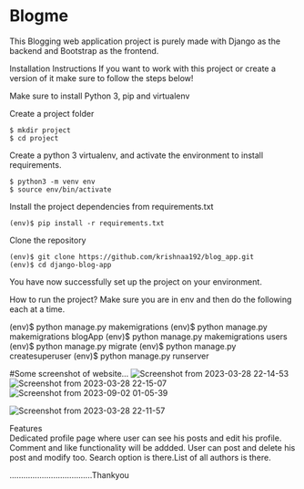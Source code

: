 


<!-- Proudly created with GPRM ( https://gprm.itsvg.in ) -->
# Blogme
This Blogging web application project is purely made with Django as the backend and Bootstrap as the frontend.

Installation Instructions
If you want to work with this project or create a version of it make sure to follow the steps below!

Make sure to install Python 3, pip and virtualenv

Create a project folder

    $ mkdir project
    $ cd project
Create a python 3 virtualenv, and activate the environment to install requirements.

    $ python3 -m venv env
    $ source env/bin/activate
Install the project dependencies from requirements.txt

    (env)$ pip install -r requirements.txt
Clone the repository

    (env)$ git clone https://github.com/krishnaa192/blog_app.git
    (env)$ cd django-blog-app
You have now successfully set up the project on your environment.

How to run the project?
Make sure you are in env and then do the following each at a time.

(env)$ python manage.py makemigrations
(env)$ python manage.py makemigrations blogApp
(env)$ python manage.py makemigrations users
(env)$ python manage.py migrate
(env)$ python manage.py createsuperuser
(env)$ python manage.py runserver


#Some screenshot of website...
![Screenshot from 2023-03-28 22-14-53](https://user-images.githubusercontent.com/86311851/228313365-4e72fd39-2b16-480c-9f37-6b3fec24bd0b.png)
![Screenshot from 2023-03-28 22-15-07](https://user-images.githubusercontent.com/86311851/228313439-7a7ef339-7d82-4c7b-98da-9b69cb07dc1a.png)
![Screenshot from 2023-09-02 01-05-39](https://github.com/krishnaa192/Blogme/assets/86311851/20eb7096-ff5a-4f41-b0c6-bf7f0613ba91)


![Screenshot from 2023-03-28 22-11-57](https://user-images.githubusercontent.com/86311851/228313548-d0d07e3a-e437-4e3c-a22f-ad99af092970.png)

Features <br>
Dedicated profile page where user can see his posts and edit his profile.
Comment and like functionality will be addded.
User can post and delete his post and modify too.
Search option is there.List of all authors is there.


....................................Thankyou
